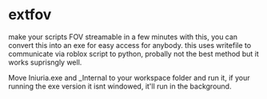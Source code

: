 # extfov
make your scripts FOV streamable in a few minutes with this, you can convert this into an exe for easy access for anybody. this uses writefile to communicate via roblox script to python, probally not the best method but it works suprisngly well.

Move Iniuria.exe and _Internal to your workspace folder and run it, if your running the exe version it isnt windowed, it'll run in the background.
